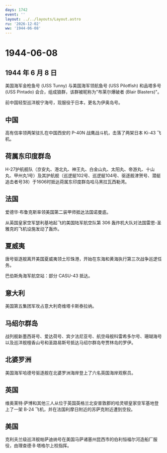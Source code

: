 ```yaml
---
days: 1742
event: ''
layout: ../../layouts/Layout.astro
ru: '2026-12-02'
ww: '1944-06-08'
---
```


# 1944-06-08

## 1944 年 6 月 8 日

美国海军金枪鱼号 (USS Tunny) 与美国海军领航鱼号 (USS Pilotfish)
和品塔多号 (USS Pintado) 会合，组成狼群，该群被昵称为"布莱尔爆破者
(Blair Blasters)"。

前中国轻型巡洋舰宁海号，现服役于日本，更名为伊奥岛号。

## 中国

高有信率领两架驻扎在中国西安的 P-40N 战鹰战斗机，击落了两架日本 Ki-43
飞机。

## 荷属东印度群岛

H-27护航舰队（京安丸、港北丸、神王丸、白金山丸、太阳丸、帝游丸、十山丸、甲州丸1号）及其护航舰（巡逻艇102号、巡逻艇104号、驱逐舰津贺号、潜艇追击者号38）于1606时抵达荷属东印度群岛哈马黑拉瓦西勒湾。

## 法国

爱德华·布鲁克斯率领美国第二装甲师抵达法国诺曼底。

从英国皇家空军瑟利基地起飞的美国陆军航空队第 306
轰炸机大队对法国雷恩-圣雅克的飞机设施发动了轰炸。

## 夏威夷

唐号驱逐舰离开美国夏威夷领土珍珠港，开始在东海和黄海执行第三次战争巡逻任务。

巴伯斯角海军航空站：部分 CASU-43 抵达。

## 意大利

美国第五集团军攻占意大利奇维塔卡斯泰拉纳。

## 马绍尔群岛

战列舰新墨西哥号、爱达荷号、宾夕法尼亚号、航空母舰科雷希多尔号、珊瑚海号以及巡洋舰檀香山号和圣路易斯号抵达马绍尔群岛夸贾林岛的罗伊。

## 北婆罗洲

美国海军哈德号驱逐舰在北婆罗洲海岸登上了六名英国海岸观察员。

## 英国

维奥莱特·萨博和其他三人从位于英国英格兰北安普敦郡的哈灵顿皇家空军基地登上了一架
B-24 飞机，并在法国利摩日附近的苏萨克附近遭到空投。

## 美国

克利夫兰级巡洋舰帕萨迪纳号在美国马萨诸塞州昆西市的伯利恒福尔河造船厂服役，由理查德·B·塔格尔上校指挥。